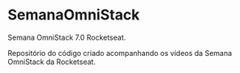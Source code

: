 # SemanaOmniStack
Semana OmniStack 7.0 Rocketseat.

Repositório do código criado acompanhando os vídeos da Semana OmniStack da Rocketseat.
